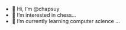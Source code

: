 - 👋 Hi, I’m @chapsuy 
- 👀 I’m interested in chess...
- 🌱 I’m currently learning computer science ...

<!---
chapsuy/chapsuy is a ✨ special ✨ repository because its `README.md` (this file) appears on your GitHub profile.
You can click the Preview link to take a look at your changes.
--->
